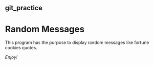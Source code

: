 ## git_practice
# Random Messages
This program has the purpose to display random messages like fortune cookies quotes.

*Enjoy!*
